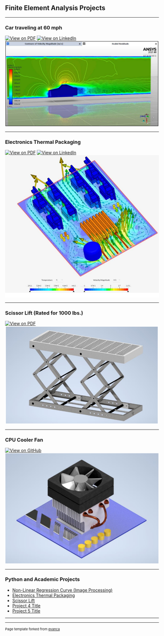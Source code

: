 ## Finite Element Analysis Projects 
---
### Car traveling at 60 mph
[![View on PDF](https://img.shields.io/badge/PDF-View%20on%20PDF-red?logo=adobeacrobatreader)](https://drive.google.com/file/d/1Fzx4AJVe6fO_IPcrdiTyfVlS1Ypc37ML/view?usp=sharing)
[![View on LinkedIn](https://img.shields.io/badge/LinkedIn-View%20on%20LinkedIn-red?logo=linkedin)](https://www.linkedin.com/feed/update/urn:li:activity:6825057852160323584/)
<img src="images/Car.PNG?raw=true"/>

---
### Electronics Thermal Packaging
[![View on PDF](https://img.shields.io/badge/PDF-View%20the%20PDF-red?logo=adobeacrobatreader)](https://www.linkedin.com/feed/update/urn:li:activity:6753712703367364608/)
[![View on LinkedIn](https://img.shields.io/badge/LinkedIn-View%20on%20LinkedIn-red?logo=linkedin)](https://www.linkedin.com/feed/update/urn:li:activity:6753712703367364608/)
<img src="images/Electronics Packaging.PNG?raw=true"/>

---
### Scissor Lift (Rated for 1000 lbs.) 
 [![View on PDF](https://img.shields.io/badge/PDF-View%20the%20PDF-red?logo=adobeacrobatreader)](https://drive.google.com/file/d/1Duco9fMs7Wpnjsu8rnqm6ejIYriSyaGO/view?usp=sharing)
<img src="images/Scissor Lift.PNG?raw=true"/>


---
### CPU Cooler Fan
[![View on GitHub](https://img.shields.io/badge/PDF-View%20the%20PDF-red?logo=adobeacrobatreader)](https://github.com/BenPortz/Author-Profiling)
<img src="images/CPU Cooler.PNG?raw=true"/>

---

### Python and Academic Projects

- [Non-Linear Regression Curve (Image Processing)](http://example.com/)
- [Electronics Thermal Packaging](http://example.com/)
- [Scissor Lift](http://example.com/)
- [Project 4 Title](http://example.com/)
- [Project 5 Title](http://example.com/)

---




---
<p style="font-size:11px">Page template forked from <a href="https://github.com/evanca/quick-portfolio">evanca</a></p>
<!-- Remove above link if you don't want to attibute -->
